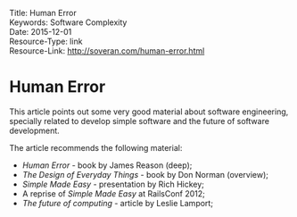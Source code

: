 Title: Human Error  
Keywords: Software Complexity  
Date: 2015-12-01  
Resource-Type: link  
Resource-Link: http://soveran.com/human-error.html  

# Human Error

This article points out some very good material about software engineering, specially related to develop simple software and the future of software development.

The article recommends the following material:

- *Human Error* - book by James Reason (deep);
- *The Design of Everyday Things* - book by Don Norman (overview);
- *Simple Made Easy* - presentation by Rich Hickey;
- A reprise of *Simple Made Easy* at RailsConf 2012;
- *The future of computing* - article by Leslie Lamport;
